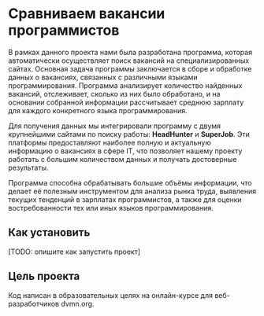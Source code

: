 # Сравниваем вакансии программистов
В рамках данного проекта нами была разработана программа, которая автоматически осуществляет поиск вакансий на специализированных сайтах. Основная задача программы заключается в сборе и обработке данных о вакансиях, связанных с различными языками программирования. Программа анализирует количество найденных вакансий, отслеживает, сколько из них было обработано, и на основании собранной информации рассчитывает среднюю зарплату для каждого конкретного языка программирования.

Для получения данных мы интегрировали программу с двумя крупнейшими сайтами по поиску работы: **HeadHunter** и **SuperJob**. Эти платформы предоставляют наиболее полную и актуальную информацию о вакансиях в сфере IT, что позволяет нашему проекту работать с большим количеством данных и получать достоверные результаты.

Программа способна обрабатывать большие объёмы информации, что делает её полезным инструментом для анализа рынка труда, выявления текущих тенденций в зарплатах программистов, а также для оценки востребованности тех или иных языков программирования.

## Как установить
[TODO: опишите как запустить проект]

## Цель проекта
Код написан в образовательных целях на онлайн-курсе для веб-разработчиков dvmn.org.
